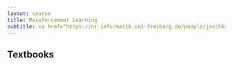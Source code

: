 ```yaml
---
layout: course
title: Reinforcement Learning
subtitle: <a href="https://nr.informatik.uni-freiburg.de/people/joschka-boedecker">Prof. Joschka Boedecker</a>, <a href="https://uni-freiburg.de/">University of Freiburg</a>
---
```


## Textbooks